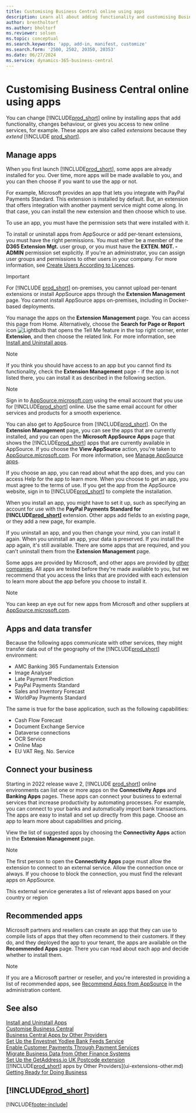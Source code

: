 ```yaml
---
title: Customising Business Central online using apps
description: Learn all about adding functionality and customising Business Central by installing apps in this article.
author: brentholtorf
ms.author: bholtorf
ms.reviewer: solsen
ms.topic: conceptual
ms.search.keywords: 'app, add-in, manifest, customize'
ms.search.form: '2500, 2502, 20350, 20353'
ms.date: 06/27/2024
ms.service: dynamics-365-business-central
---
```

# <a name="customizing-business-central-online-using-apps"></a>Customising Business Central online using apps

You can change [!INCLUDE[prod_short](includes/prod_short.md)] online by installing apps that add functionality, changes behaviour, or gives you access to new online services, for example. These apps are also called *extensions* because they *extend* [!INCLUDE [prod_short](includes/prod_short.md)].

## <a name="manage-apps"></a>Manage apps

When you first launch [!INCLUDE[prod_short](includes/prod_short.md)], some apps are already installed for you. Over time, more apps will be made available to you, and you can then choose if you want to use the app or not.

For example, Microsoft provides an app that lets you integrate with PayPal Payments Standard. This extension is installed by default. But, an extension that offers integration with another payment service might come along. In that case, you can install the new extension and then choose which to use.  

To use an app, you must have the permission sets that were installed with it.

To install or uninstall apps from AppSource or add per-tenant extensions, you must have the right permissions. You must either be a member of the **D365 Extension Mgt.** user group, or you must have the **EXTEN. MGT. - ADMIN** permission set explicitly. If you're an administrator, you can assign user groups and permissions to other users in your company. For more information, see [Create Users According to Licences](ui-how-users-permissions.md).  

> [!IMPORTANT]  
> For [!INCLUDE [prod_short](includes/prod_short.md)] on-premises, you cannot upload per-tenant extensions or install AppSource apps through the **Extension Management** page. You cannot install AppSource apps on-premises, including in Docker-based deployments.

You manage the apps on the **Extension Management** page. You can access this page from Home. Alternatively, choose the **Search for Page or Report** icon ![Lightbulb that opens the Tell Me feature](media/ui-search/search_small.png "Tell me what you want to do") in the top right corner, enter **Extension**, and then choose the related link. For more information, see [Install and Uninstall apps](ui-extensions-install-uninstall.md).

> [!NOTE]  
> If you think you should have access to an app but you cannot find its functionality, check the **Extension Management** page - if the app is not listed there, you can install it as described in the following section.  

> [!NOTE]  
> Sign in to [AppSource.microsoft.com](https://appsource.microsoft.com/) using the email account that you use for [!INCLUDE[prod_short](includes/prod_short.md)] online. Use the same email account for other services and products for a smooth experience.  

You can also get to AppSource from [!INCLUDE[prod_short](includes/prod_short.md)]. On the **Extension Management** page, you can see the apps that are currently installed, and you can open the **Microsoft AppSource Apps** page that shows the [!INCLUDE[prod_short](includes/prod_short.md)] apps that are currently available in AppSource. If you choose the **View AppSource** action, you're taken to [AppSource.microsoft.com](https://go.microsoft.com/fwlink/?linkid=2081646). For more information, see [Manage AppSource apps](admin-manage-appsource-apps.md).

If you choose an app, you can read about what the app does, and you can access Help for the app to learn more. When you choose to get an app, you must agree to the terms of use. If you get the app from the AppSource website, sign in to [!INCLUDE[prod_short](includes/prod_short.md)] to complete the installation.  

When you install an app, you might have to set it up, such as specifying an account for use with the **PayPal Payments Standard for [!INCLUDE[prod_short](includes/prod_short.md)]** extension. Other apps add fields to an existing page, or they add a new page, for example.

If you uninstall an app, and you then change your mind, you can install it again. When you uninstall an app, your data is preserved. If you install the app again, it's still available. There are some apps that are required, and you can't uninstall them from the **Extension Management** page.

Some apps are provided by Microsoft, and other apps are provided by [other companies](ui-extensions-other.md). All apps are tested before they're made available to you, but we recommend that you access the links that are provided with each extension to learn more about the app before you choose to install it.  

> [!NOTE]  
> You can keep an eye out for new apps from Microsoft and other suppliers at [AppSource.microsoft.com](https://appsource.microsoft.com/marketplace/apps?product=dynamics-365%3Bdynamics-365-business-central&page=1).

## <a name="apps-and-data-transfer"></a>Apps and data transfer

Because the following apps communicate with other services, they might transfer data out of the geography of the [!INCLUDE[prod_short](includes/prod_short.md)] environment:

* AMC Banking 365 Fundamentals Extension
* Image Analyser
* Late Payment Prediction
* PayPal Payments Standard
* Sales and Inventory Forecast
* WorldPay Payments Standard

The same is true for the base application, such as the following capabilities:

* Cash Flow Forecast
* Document Exchange Service
* Dataverse connections
* OCR Service
* Online Map
* EU VAT Reg. No. Service

## <a name="connect-your-business"></a>Connect your business

Starting in 2022 release wave 2, [!INCLUDE [prod_short](includes/prod_short.md)] online environments can list one or more apps on the **Connectivity Apps** and **Banking Apps** pages. These apps can connect your business to external services that increase productivity by automating processes. For example, you can connect to your banks and automatically import bank transactions. The apps are easy to install and set up directly from this page. Choose an app to learn more about capabilities and pricing.  

View the list of suggested apps by choosing the **Connectivity Apps** action in the **Extension Management** page.  

> [!NOTE]
> The first person to open the **Connectivity Apps** page must allow the extension to connect to an external service. Allow the connection once or always. If you choose to block the connection, you must find the relevant apps on AppSource.

This external service generates a list of relevant apps based on your country or region

## <a name="recommended-apps"></a>Recommended apps

Microsoft partners and resellers can create an app that they can use to compile lists of apps that they often recommend to their customers. If they do, and they deployed the app to your tenant, the apps are available on the **Recommended Apps** page. There you can read about each app and decide whether to install them.

> [!NOTE]
> If you are a Microsoft partner or reseller, and you're interested in providing a list of recommended apps, see [Recommend Apps from AppSource](/dynamics365/business-central/dev-itpro/administration/recommend-apps) in the administration content.

## <a name="see-also"></a>See also

[Install and Uninstall Apps](ui-extensions-install-uninstall.md)  
[Customise Business Central](ui-customizing-overview.md)  
[Business Central Apps by Other Providers](ui-extensions-other.md)  
[Set Up the Envestnet Yodlee Bank Feeds Service](bank-how-setup-bank-statement-service.md)  
[Enable Customer Payments Through Payment Services](sales-how-enable-payment-service-extensions.md)  
[Migrate Business Data from Other Finance Systems](across-import-data-configuration-packages.md)  
[Set Up the GetAddress.io UK Postcode extension](LocalFunctionality/UnitedKingdom/uk-setup-postal-code-service.md)  
[[!INCLUDE[prod_short](includes/prod_short.md)] apps by Other Providers](ui-extensions-other.md)  
[Getting Ready for Doing Business](ui-get-ready-business.md)  

## [!INCLUDE[prod_short](includes/free_trial_md.md)]  


[!INCLUDE[footer-include](includes/footer-banner.md)]
